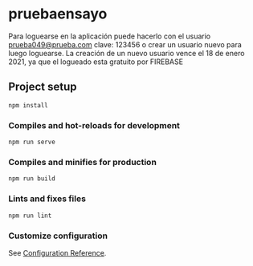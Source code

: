 # pruebaensayo
Para loguearse en la aplicación puede hacerlo con el usuario prueba049@prueba.com clave: 123456
o crear un usuario nuevo para luego loguearse. La creación de un nuevo usuario vence el 18 de enero 2021, ya que el logueado esta gratuito por FIREBASE 

## Project setup
```
npm install
```

### Compiles and hot-reloads for development
```
npm run serve
```

### Compiles and minifies for production
```
npm run build
```

### Lints and fixes files
```
npm run lint
```

### Customize configuration
See [Configuration Reference](https://cli.vuejs.org/config/).
